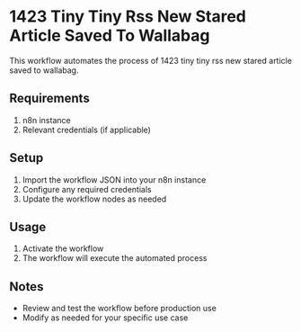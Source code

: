 # 1423 Tiny Tiny Rss New Stared Article Saved To Wallabag

This workflow automates the process of 1423 tiny tiny rss new stared article saved to wallabag.

## Requirements

1. n8n instance
2. Relevant credentials (if applicable)

## Setup

1. Import the workflow JSON into your n8n instance
2. Configure any required credentials
3. Update the workflow nodes as needed

## Usage

1. Activate the workflow
2. The workflow will execute the automated process

## Notes

- Review and test the workflow before production use
- Modify as needed for your specific use case
